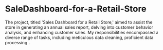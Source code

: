 # SaleDashboard-for-a-Retail-Store
The project, titled 'Sales Dashboard for a Retail Store,' aimed to assist the store in generating an annual sales report, delving into customer behavior analysis, and enhancing customer sales.  My responsibilities encompassed a diverse range of tasks, including meticulous data cleaning, proficient data processing .
